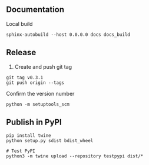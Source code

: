 ## Documentation

Local build
```shell
sphinx-autobuild --host 0.0.0.0 docs docs_build
```

## Release

1. Create and push git tag
```shell
git tag v0.3.1
git push origin --tags
```

Confirm the version number
```shell
python -m setuptools_scm
```

## Publish in PyPI

```shell
pip install twine
python setup.py sdist bdist_wheel

# Test PyPI
python3 -m twine upload --repository testpypi dist/*
```
